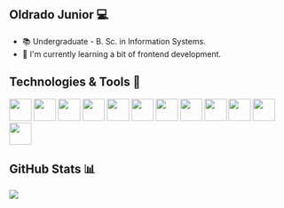 ## Oldrado Junior 💻

- 📚 Undergraduate - B. Sc. in Information Systems.
- 🌱 I'm currently learning a bit of frontend development.

## Technologies & Tools 🧰

<code><img src="https://cdn.jsdelivr.net/gh/devicons/devicon/icons/html5/html5-original.svg" width="40" height="40" /></code>
<code><img src="https://cdn.jsdelivr.net/gh/devicons/devicon/icons/css3/css3-original.svg" width="40" height="40" /></code>
<code><img src="https://cdn.jsdelivr.net/gh/devicons/devicon/icons/sass/sass-original.svg" width="40" height="40" /></code>
<code><img src="https://cdn.jsdelivr.net/gh/devicons/devicon/icons/react/react-original.svg" width="40" height="40" /></code>
<code><img src="https://cdn.jsdelivr.net/gh/devicons/devicon/icons/typescript/typescript-original.svg" width="40" height="40" /></code>
<code><img src="https://cdn.jsdelivr.net/gh/devicons/devicon/icons/javascript/javascript-original.svg" width="40" height="40" /></code>
<code><img src="https://cdn.jsdelivr.net/gh/devicons/devicon/icons/nodejs/nodejs-original-wordmark.svg" width="40" height="40" /></code>
<code><img src="https://cdn.jsdelivr.net/gh/devicons/devicon/icons/php/php-original.svg" width="40" height="40" /></code>
<code><img src="https://cdn.jsdelivr.net/gh/devicons/devicon/icons/laravel/laravel-plain.svg" width="40" height="40" /></code>
<code><img src="https://cdn.jsdelivr.net/gh/devicons/devicon/icons/mongodb/mongodb-original.svg" width="40" height="40" /></code>
<code><img src="https://cdn.jsdelivr.net/gh/devicons/devicon/icons/mysql/mysql-original.svg" width="40" height="40" /></code>
<code><img src="https://cdn.jsdelivr.net/gh/devicons/devicon/icons/microsoftsqlserver/microsoftsqlserver-plain.svg" width="40" height="40" /></code>

## GitHub Stats 📊

<img src="https://github-readme-stats.vercel.app/api/top-langs/?username=oldrado-jr&theme=dracula"/>

<!--
**oldrado-jr/oldrado-jr** is a ✨ _special_ ✨ repository because its `README.md` (this file) appears on your GitHub profile.

Here are some ideas to get you started:

- 🔭 I’m currently working on ...
- 🌱 I’m currently learning ...
- 👯 I’m looking to collaborate on ...
- 🤔 I’m looking for help with ...
- 💬 Ask me about ...
- 📫 How to reach me: ...
- 😄 Pronouns: ...
- ⚡ Fun fact: ...
-->
